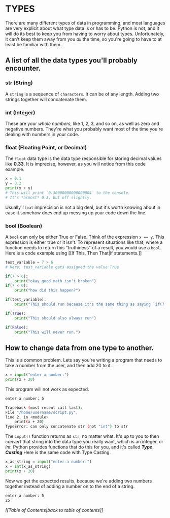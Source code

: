 # TYPES
There are many different types of data in programming, and most languages are very explicit about what type data is or has to be. Python is not, and it will do its best to keep you from having to worry about types. Unfortunately, it can't keep them away from you *all* the time, so you're going to have to at least be familiar with them.

## A list of all the data types you'll probably encounter.
### str (String)
A `string` is a sequence of `characters`. It can be of any length. Adding two strings together will concatenate them.
### int (Integer)
These are your *whole numbers*, like 1, 2, 3, and so on, as well as zero and negative numbers. They're what you probably want most of the time you're dealing with numbers in your code.
### float (Floating Point, or Decimal)
The `float` data type is the data type responsible for storing decimal values like **0.33**. It is imprecise, however, as you will notice from this code example.
```python
x = 0.1
y = 0.2
print(x + y)
# This will print `0.30000000000000004` to the console.
# It's *almost* 0.3, but off slightly.
```
Usually `float` imprecision is not a big deal, but it's worth knowing about in case it somehow does end up messing up your code down the line.
### bool (Boolean)
A `bool` can only be either True or False. Think of the expression `x == y`. This expression is either true or it isn't. To represent situations like that, where a function needs to return this "truthiness" of a result, you would use a `bool`.
Here is a code example using [[If This, Then That|if statements.]]
```python
test_variable = 7 > 6
# Here, test_variable gets assigned the value True

if(7 > 6):
	print("okay good math isn't broken")
if(7 < 6):
	print("how did this happen?")

if(test_variable):
	print("This should run because it's the same thing as saying `if(7 > 6)`")

if(True):
	print("This should also always run")

if(False):
	print("This will never run.")
```

## How to change data from one type to another.
This is a common problem. Lets say you're writing a program that needs to take a number from the user, and then add 20 to it. 
```python
x = input("enter a number:")
print(x + 20)
```
This program will not work as expected.
```bash
enter a number: 5

Traceback (most recent call last):
File "/home/username/script.py",
line 2, in <module>
	print(x + 20)
TypeError: can only concatenate str (not "int") to str
```
The `input()` function returns as `str`, no matter what. It's up to you to then *convert* that string into the data type you really want, which is an integer, or *int.*
Python provides functions that do this for you, and it's called ***Type Casting***
Here is the same code with Type Casting.
```python
x_as_string = input("enter a number:")
x = int(x_as_string)
print(x + 20)
```
Now we get the expected results, because we're adding two numbers together instead of adding a number on to the end of a string.
```bash
enter a number: 5
25
```

*[[Table of Contents|back to table of contents]]*